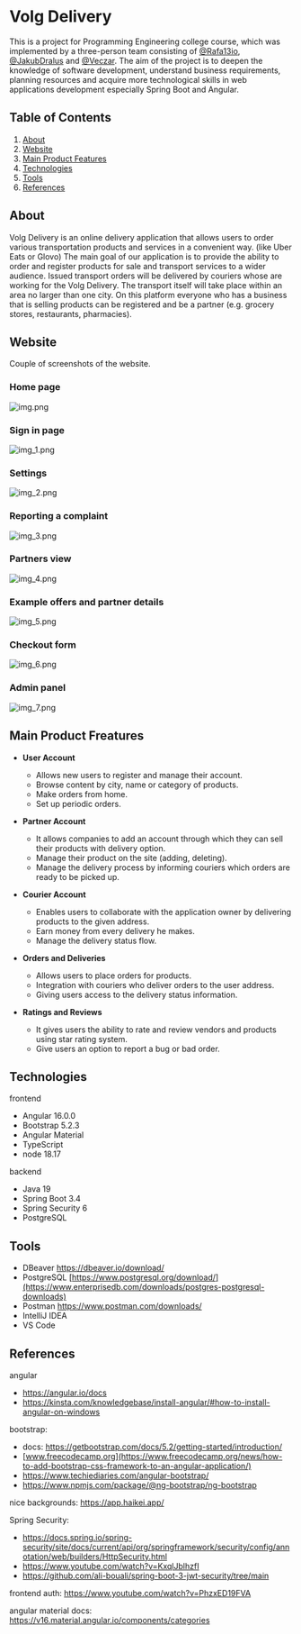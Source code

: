 # Volg Delivery

This is a project for Programming Engineering college course, which was implemented by a three-person team consisting of
[@Rafa13io](https://github.com/Rafa13io), [@JakubDralus](https://github.com/JakubDralus) and [@Veczar](https://github.com/Veczar).
The aim of the project is to deepen the knowledge of software development, understand business requirements, planning resources and 
acquire more technological skills in web applications development especially Spring Boot and Angular. 

## Table of Contents

1. [About](#about)
2. [Website](#website)
3. [Main Product Features](#main-product-freatures)
4. [Technologies](#technologies)
5. [Tools](#tools)
6. [References](#references)

## About

Volg Delivery is an online delivery application that allows users to order various transportation products and services in a convenient way.
(like Uber Eats or Glovo) The main goal of our application is to provide the ability to order and register products for sale and transport services 
to a wider audience. Issued transport orders will be delivered by couriers whose are working for the Volg Delivery. 
The transport itself will take place within an area no larger than one city. On this platform everyone who has a business 
that is selling products can be registered and be a partner (e.g. grocery stores, restaurants, pharmacies).

## Website
Couple of screenshots of the website.

### Home page
![img.png](img.png)

### Sign in page
![img_1.png](img_1.png)

### Settings
![img_2.png](img_2.png)

### Reporting a complaint
![img_3.png](img_3.png)

### Partners view
![img_4.png](img_4.png)

### Example offers and partner details
![img_5.png](img_5.png)

### Checkout form
![img_6.png](img_6.png)

### Admin panel 
![img_7.png](img_7.png)


## Main Product Freatures

- **User Account**
  - Allows new users to register and manage their account.
  - Browse content by city, name or category of products.
  - Make orders from home.
  - Set up periodic orders.

- **Partner Account**
  - It allows companies to add an account through which they can sell their products with delivery option.
  - Manage their product on the site (adding, deleting).
  - Manage the delivery process by informing couriers which orders are ready to be picked up.

- **Courier Account**
  - Enables users to collaborate with the application owner by delivering products to the given address.
  - Earn money from every delivery he makes.
  - Manage the delivery status flow.

- **Orders and Deliveries**
  - Allows users to place orders for products.
  - Integration with couriers who deliver orders to the user address.
  - Giving users access to the delivery status information.

- **Ratings and Reviews**
  - It gives users the ability to rate and review vendors and products using star rating system.
  - Give users an option to report a bug or bad order.

[//]: # (```bash)
[//]: # (Get-NetTCPConnection -LocalPort 8080 | ForEach-Object { Stop-Process -Id $_.OwningProcess -Force })
[//]: # (```)

## Technologies
frontend
- Angular 16.0.0
- Bootstrap 5.2.3
- Angular Material
- TypeScript
- node 18.17

backend
- Java 19
- Spring Boot 3.4
- Spring Security 6
- PostgreSQL

## Tools
- DBeaver https://dbeaver.io/download/
- PostgreSQL [https://www.postgresql.org/download/](https://www.enterprisedb.com/downloads/postgres-postgresql-downloads)
- Postman https://www.postman.com/downloads/
- IntelliJ IDEA
- VS Code

## References

angular
- https://angular.io/docs
- https://kinsta.com/knowledgebase/install-angular/#how-to-install-angular-on-windows

bootstrap:
- docs: https://getbootstrap.com/docs/5.2/getting-started/introduction/
- [www.freecodecamp.org](https://www.freecodecamp.org/news/how-to-add-bootstrap-css-framework-to-an-angular-application/)
- https://www.techiediaries.com/angular-bootstrap/
- https://www.npmjs.com/package/@ng-bootstrap/ng-bootstrap

nice backgrounds: https://app.haikei.app/

Spring Security:
- https://docs.spring.io/spring-security/site/docs/current/api/org/springframework/security/config/annotation/web/builders/HttpSecurity.html
- https://www.youtube.com/watch?v=KxqlJblhzfI
- https://github.com/ali-bouali/spring-boot-3-jwt-security/tree/main

frontend auth: 
https://www.youtube.com/watch?v=PhzxED19FVA

angular material docs:
https://v16.material.angular.io/components/categories

